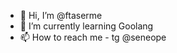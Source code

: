 - 👋 Hi, I’m @ftaserme
- 🌱 I’m currently learning Goolang
- 📫 How to reach me - tg @seneope

<!---
ftaserme/ftaserme is a ✨ special ✨ repository because its `README.md` (this file) appears on your GitHub profile.
You can click the Preview link to take a look at your changes.
--->
